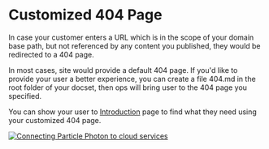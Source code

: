 # Customized 404 Page

In case your customer enters a URL which is in the scope of your domain base path, but not referenced by any content you published, they would be redirected to a 404 page. 

In most cases, site would provide a default 404 page. If you'd like to provide your user a better experience, you can create a file 404.md in the root folder of your docset, then ops will bring user to the 404 page you specified. 

You can show your user to [Introduction](index.md) page to find what they need using your customized 404 page.

<a id="DetailedLinkWithImage_2_16252_4" href="https://channel9.msdn.com/shows/themakershow/the-maker-show-episode-12-connecting-particle-photon-to-cloud-services" target="_blank" data-analyticsid="Video_MoreInfo_C9_CTAs_Section_PositionCTA1_HomeFeature1_DetailedLinkWithImage_2_16252_4" data-analyticstag="Video_MoreInfo_C9_CTAs_Section_PositionCTA1_HomeFeature1" ms.pgarea="body" ms.cmpgrp="features" ms.cmpnm="Connecting Particle Photon to cloud services" ms.title="Resources:Connecting Particle Photon to cloud services" ms.index="1" ms.cmptyp="link">
                        <img title="Connecting Particle Photon to cloud services" id="5320-60247-cowboy450x306" alt="Connecting Particle Photon to cloud services" src="https://i-msdn.sec.s-msft.com/dynimg/IC853598.jpg" xmlns="">
                      </a>
